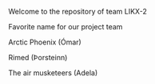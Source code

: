 Welcome to the repository of team LIKX-2

Favorite name for our project team

Arctic Phoenix (Ómar)

Rimed (Þorsteinn)

The air musketeers (Adela)
